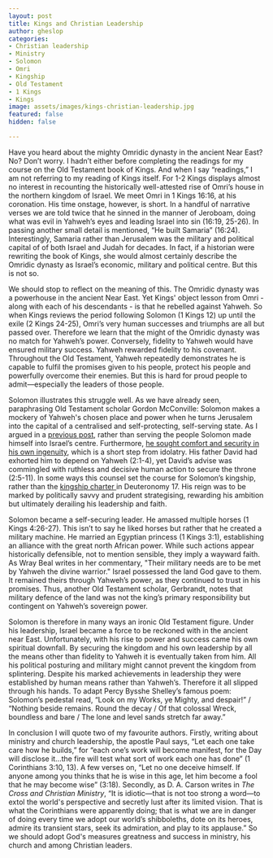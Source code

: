```yaml
---
layout: post
title: Kings and Christian Leadership
author: gheslop
categories:
- Christian leadership
- Ministry
- Solomon
- Omri
- Kingship
- Old Testament
- 1 Kings
- Kings
image: assets/images/kings-christian-leadership.jpg
featured: false
hidden: false

---
```

Have you heard about the mighty Omridic dynasty in the ancient Near East? No? Don’t worry. I hadn’t either before completing the readings for my course on the Old Testament book of Kings. And when I say “readings,” I am not referring to my reading of Kings itself. For 1-2 Kings displays almost no interest in recounting the historically well-attested rise of Omri’s house in the northern kingdom of Israel. We meet Omri in 1 Kings 16:16, at his coronation. His time onstage, however, is short. In a handful of narrative verses we are told twice that he sinned in the manner of Jeroboam, doing what was evil in Yahweh’s eyes and leading Israel into sin (16:19, 25-26). In passing another small detail is mentioned, “He built Samaria” (16:24). Interestingly, Samaria rather than Jerusalem was the military and political capital of of both Israel and Judah for decades. In fact, if a historian were rewriting the book of Kings, she would almost certainly describe the Omridic dynasty as Israel’s economic, military and political centre. But this is not so.

We should stop to reflect on the meaning of this. The Omridic dynasty was a powerhouse in the ancient Near East. Yet Kings' object lesson from Omri - along with each of his descendants - is that he rebelled against Yahweh. So when Kings reviews the period following Solomon (1 Kings 12) up until the exile (2 Kings 24-25), Omri’s very human successes and triumphs are all but passed over. Therefore we learn that the might of the Omridic dynasty was no match for Yahweh’s power. Conversely, fidelity to Yahweh would have ensured military success. Yahweh rewarded fidelity to his covenant. Throughout the Old Testament, Yahweh repeatedly demonstrates he is capable to fulfil the promises given to his people, protect his people and powerfully overcome their enemies. But this is hard for proud people to admit—especially the leaders of those people.

Solomon illustrates this struggle well. As we have already seen, paraphrasing Old Testament scholar Gordon McConville: Solomon makes a mockery of Yahweh's chosen place and power when he turns Jerusalem into the capital of a centralised and self-protecting, self-serving state. As I argued in a [previous post](https://rekindle.co.za/content/2020-04-29-kings-and-christian-leadership-subtitle "Leaders: servants not centres"), rather than serving the people Solomon made himself into Israel’s centre. Furthermore, [he sought comfort and security in his own ingenuity](https://rekindle.co.za/content/2019-11-28-kings-and-christian-leadership-church-politics "Leaders and church politics"), which is a short step from idolatry. His father David had exhorted him to depend on Yahweh (2:1-4), yet David’s advise was commingled with ruthless and decisive human action to secure the throne (2:5-11). In some ways this counsel set the course for Solomon’s kingship, rather than the [kingship charter ](https://rekindle.co.za/content/2020-04-15-kings-and-christian-leadership-an-introduction "Introduction to Kings and Christian leadership")in Deuteronomy 17. His reign was to be marked by politically savvy and prudent strategising, rewarding his ambition but ultimately derailing his leadership and faith.

Solomon became a self-securing leader. He amassed multiple horses (1 Kings 4:26-27). This isn’t to say he liked horses but rather that he created a military machine. He married an Egyptian princess (1 Kings 3:1), establishing an alliance with the great north African power. While such actions appear historically defensible, not to mention sensible, they imply a wayward faith. As Wray Beal writes in her commentary, "Their military needs are to be met by Yahweh the divine warrior." Israel possessed the land God gave to them. It remained theirs through Yahweh’s power, as they continued to trust in his promises. Thus, another Old Testament scholar, Gerbrandt, notes that military defence of the land was not the king’s primary responsibility but contingent on Yahweh’s sovereign power.

Solomon is therefore in many ways an ironic Old Testament figure. Under his leadership, Israel became a force to be reckoned with in the ancient near East. Unfortunately, with his rise to power and success came his own spiritual downfall. By securing the kingdom and his own leadership by all the means other than fidelity to Yahweh it is eventually taken from him. All his political posturing and military might cannot prevent the kingdom from splintering. Despite his marked achievements in leadership they were established by human means rather than Yahweh’s. Therefore it all slipped through his hands. To adapt Percy Bysshe Shelley’s famous poem: Solomon’s pedestal read, “Look on my Works, ye Mighty, and despair!” / “Nothing beside remains. Round the decay / Of that colossal Wreck, boundless and bare / The lone and level sands stretch far away.”

In conclusion I will quote two of my favourite authors. Firstly, writing about ministry and church leadership, the apostle Paul says, “Let each one take care how he builds,” for “each one’s work will become manifest, for the Day will disclose it…the fire will test what sort of work each one has done” (1 Corinthians 3:10, 13). A few verses on, “Let no one deceive himself. If anyone among you thinks that he is wise in this age, let him become a fool that he may become wise” (3:18). Secondly, as D. A. Carson writes in _The Cross and Christian Ministry_, “It is idiotic—that is not too strong a word—to extol the world's perspective and secretly lust after its limited vision. That is what the Corinthians were apparently doing; that is what we are in danger of doing every time we adopt our world’s shibboleths, dote on its heroes, admire its transient stars, seek its admiration, and play to its applause.” So we should adopt God's measures greatness and success in ministry, his church and among Christian leaders.